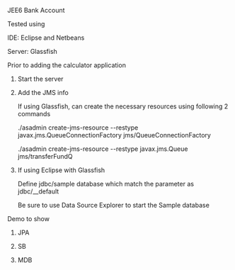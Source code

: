 JEE6 Bank Account

Tested using

  IDE:  Eclipse and Netbeans

  Server:  Glassfish

Prior to adding the calculator application

1) Start the server

2) Add the JMS info

    If using Glassfish, can create the necessary resources using following 2 commands

    ./asadmin create-jms-resource --restype javax.jms.QueueConnectionFactory jms/QueueConnectionFactory

    ./asadmin create-jms-resource --restype javax.jms.Queue jms/transferFundQ

3)  If using Eclipse with Glassfish

    Define jdbc/sample database which match the parameter as jdbc/__default

    Be sure to use Data Source Explorer to start the Sample database


Demo to show

1)  JPA

2)  SB

3)  MDB


